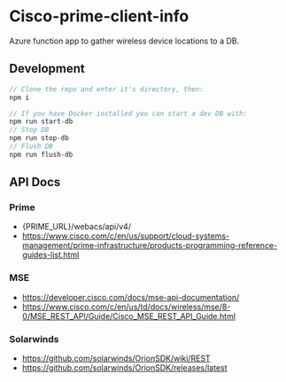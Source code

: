 # Cisco-prime-client-info
Azure function app to gather wireless device locations to a DB.

## Development
```js
// Clone the repo and enter it's directory, then:
npm i

// If you have Docker installed you can start a dev DB with:
npm run start-db
// Stop DB
npm run stop-db
// Flush DB
npm run flush-db
```

## API Docs
### Prime
 - {PRIME_URL}/webacs/api/v4/
 - https://www.cisco.com/c/en/us/support/cloud-systems-management/prime-infrastructure/products-programming-reference-guides-list.html

### MSE
 - https://developer.cisco.com/docs/mse-api-documentation/
 - https://www.cisco.com/c/en/us/td/docs/wireless/mse/8-0/MSE_REST_API/Guide/Cisco_MSE_REST_API_Guide.html

### Solarwinds
 - https://github.com/solarwinds/OrionSDK/wiki/REST
 - https://github.com/solarwinds/OrionSDK/releases/latest